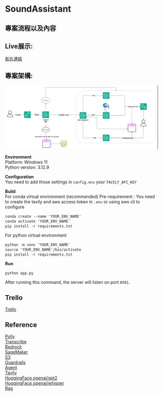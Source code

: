 # SoundAssistant

## 專案流程以及內容


## Live展示:
[影片連結](https://drive.google.com/file/d/1u5VAm6FSwULOWFbmKkqFlZ-U8vnPxfAd/view)

## 專案架構: 
![image](https://github.com/SoundAssistant/sound_assistant_aws/blob/main/arch.png)

**Environment**<br>
Platform: Windows 11<br>
Python version: 3.12.9<br>

**Configuration**<br>
You need to add those settings in `config.env` your `TAVILY_API_KEY`

**Build**<br>
For conda virtual environment (recommanded)
Pre-requirement : You need to create the tavily and aws access token in `.env` or using aws cli to configure
```
conda create --name 'YOUR_ENV_NAME'
conda activate 'YOUR_ENV_NAME'
pip install -r requirements.txt
```
For python virtual environment
```
python -m venv 'YOUR_ENV_NAME'
source 'YOUR_ENV_NAME'/bin/activate
pip install -r requirements.txt
```
**Run**<br>
```
python app.py
```
After running this command, the server will listen on port `8501`.

## Trello
[Trello](https://trello.com/b/jRL2x0qk/aws)<br>

## Reference
[Polly](https://docs.aws.amazon.com/zh_tw/polly/latest/dg/bilingual-voices.html)<br>
[Transcribe](https://aws.amazon.com/tw/transcribe/)<br>
[Bedrock](https://aws.amazon.com/tw/bedrock/)<br>
[SageMaker](https://aws.amazon.com/tw/sagemaker/?trk=346c6f6e-fbca-42ed-9c22-666d71fff455&sc_channel=ps&ef_id=Cj0KCQjw5azABhD1ARIsAA0WFUEEG-O19kXLlC5LPJF0j3GZio8sp_XLW_QCTnrX72gvM3M-I1-CkYkaAn4WEALw_wcB:G:s&s_kwcid=AL!4422!3!639434067723!e!!g!!sagemaker!19155106685!149379722812&gbraid=0AAAAADjHtp-truM88nQvxnWFP4QDEYGTo&gclid=Cj0KCQjw5azABhD1ARIsAA0WFUEEG-O19kXLlC5LPJF0j3GZio8sp_XLW_QCTnrX72gvM3M-I1-CkYkaAn4WEALw_wcB)<br>
[S3](https://aws.amazon.com/tw/pm/serv-s3/?trk=d171c0b1-a233-43fd-a766-4ffdfd6f6398&sc_channel=ps&ef_id=Cj0KCQjw5azABhD1ARIsAA0WFUED7GcKQ9JFMAlm1mJcYlpzkHsPvFUkVTcDlE3k3ctdUvbX-RFnPYcaArLqEALw_wcB:G:s&s_kwcid=AL!4422!3!595905315986!e!!g!!s3!17115100962!136234441636&gbraid=0AAAAADjHtp-GBZEzo9SJ_FE9SCCBYzC2r&gclid=Cj0KCQjw5azABhD1ARIsAA0WFUED7GcKQ9JFMAlm1mJcYlpzkHsPvFUkVTcDlE3k3ctdUvbX-RFnPYcaArLqEALw_wcB)<br>
[Guardrails](https://docs.aws.amazon.com/zh_tw/bedrock/latest/userguide/guardrails-how.html)<br>
[Agent](https://aws.amazon.com/tw/bedrock/agents/)<br>
[Tavily](https://tavily.com/)<br>
[HuggingFace openai/gpt2](https://huggingface.co/openai-community/gpt2)<br>
[HuggingFace openai/whisper](https://huggingface.co/openai/whisper-large)<br>
[Rag](https://cloud.google.com/use-cases/retrieval-augmented-generation?hl=zh-TW)<br>

